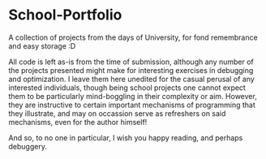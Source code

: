 # School-Portfolio
A collection of projects from the days of University, for fond remembrance and easy storage :D

All code is left as-is from the time of submission, although any number of the projects presented
might make for interesting exercises in debugging and optimization. I leave them here unedited for the
casual perusal of any interested individuals, though being school projects one cannot expect them to be
particularly mind-boggling in their complexity or aim. However, they are instructive to certain important
mechanisms of programming that they illustrate, and may on occassion serve as refreshers on said mechanisms,
even for the author himself!

And so, to no one in particular, I wish you happy reading, and perhaps debuggery.
